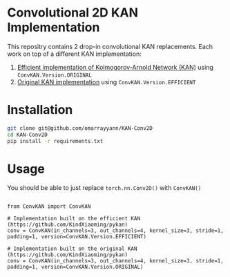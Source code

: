 # Convolutional 2D KAN Implementation

This repositry contains 2 drop-in convolutional KAN replacements. Each work on top of a different KAN implementation:

1. [Efficient implementation of Kolmogorov-Arnold Network (KAN)](https://github.com/Blealtan/efficient-kan) using ```ConvKAN.Version.ORIGINAL```
2. [Original KAN implementation](https://github.com/KindXiaoming/pykan) using ```ConvKAN.Version.EFFICIENT```

# Installation
```bash
git clone git@github.com/omarrayyann/KAN-Conv2D
cd KAN-Conv2D
pip install -r requirements.txt
```

# Usage

You should be able to just replace ```torch.nn.Conv2D()``` with ```ConvKAN()```

```python3

from ConvKAN import ConvKAN

# Implementation built on the efficient KAN (https://github.com/KindXiaoming/pykan)
conv = ConvKAN(in_channels=3, out_channels=4, kernel_size=3, stride=1, padding=1, version=ConvKAN.Version.EFFICIENT)

# Implementation built on the original KAN (https://github.com/KindXiaoming/pykan)
conv = ConvKAN(in_channels=3, out_channels=4, kernel_size=3, stride=1, padding=1, version=ConvKAN.Version.ORIGINAL)

```
